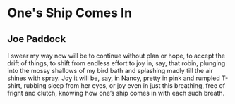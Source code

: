# One's Ship Comes In
## Joe Paddock
I swear
my way now will be
to continue without
plan or hope, to accept
the drift of things, to shift
from endless effort
to joy in, say,
that robin, plunging
into the mossy shallows
of my bird bath and
splashing madly till
the air shines with spray.
Joy it will be, say,
in Nancy, pretty in pink
and rumpled T-shirt,
rubbing sleep from her eyes, or
joy even in
just this breathing, free
of fright and clutch, knowing
how one’s ship comes in
with each such breath.